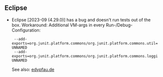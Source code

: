## Eclipse

 * Eclipse [2023-09 (4.29.0)] has a bug and doesn't run tests out of the box.
   Workaround: Additional VM-args in every Run-/Debug-Configuration:
   ```
    --add-exports=org.junit.platform.commons/org.junit.platform.commons.util=ALL-UNNAMED
    --add-exports=org.junit.platform.commons/org.junit.platform.commons.logging=ALL-UNNAMED
   ```
   See also: [edvpfau.de](https://www.edvpfau.de/junit5-debugging-mit-eclipse-und-gradle/)